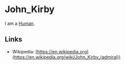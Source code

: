 # John_Kirby

I am a [Human](40000001.md).

## Links

- Wikipedia: [https://en.wikipedia.org](https://en.wikipedia.org/wiki/John_Kirby_(admiral))
